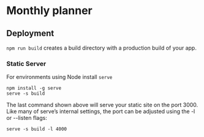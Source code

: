 # Monthly planner

## Deployment
```npm run build``` creates a build directory with a production build of your app.

### Static Server
For environments using Node install `serve` 

```
npm install -g serve
serve -s build
```
The last command shown above will serve your static site on the port 3000. Like many of serve’s internal settings, the port can be adjusted using the -l or --listen flags:

```serve -s build -l 4000```